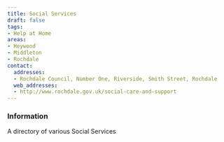 ```yaml
---
title: Social Services
draft: false
tags:
- Help at Home
areas:
- Heywood
- Middleton
- Rochdale
contact:
  addresses:
  - Rochdale Council, Number One, Riverside, Smith Street, Rochdale
  web_addresses:
  - http://www.rochdale.gov.uk/social-care-and-support
---
```


### Information
A directory of various Social Services

